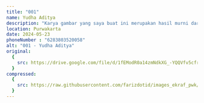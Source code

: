 ```yaml
---
title: "001"
name: Yudha Aditya
description: "Karya gambar yang saya buat ini merupakan hasil murni dari referensi,tidak ada desksripsi spesifik . Tapi saya berharap setiap pasang mata yang melihat dapat menikmatinya dengan persepsi dan sudut pandangnya masing masing. Saya juga sangat menghargai segala bentuk perhatian, penilaian dan masukan dari setiap mereka yang melihat (menikmatinya)."
location: Purwakarta
date: 2024-05-23
phoneNumber : "6283803520058"
alt: "001 - Yudha Aditya"
original:
  {
    src: https://drive.google.com/file/d/1fEModR0a14zmNdkXG_-YQQVfv5cfr2yL/view?usp=sharing,
  }
compressed:
  {
    src: https://raw.githubusercontent.com/farizdotid/images_ekraf_pwk/main/purwarupa/compressed/001_yudha.png,
  }
---
```


